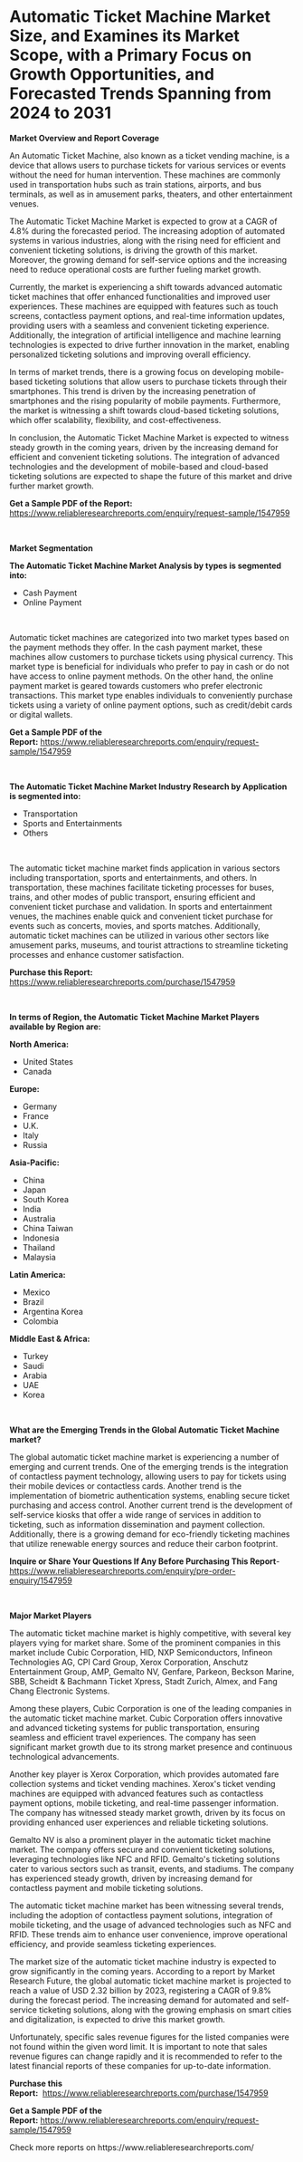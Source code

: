 <p><h1>Automatic Ticket Machine Market Size, and Examines its Market Scope, with a Primary Focus on Growth Opportunities, and Forecasted Trends Spanning from 2024 to 2031</h1></p><p><strong>Market Overview and Report Coverage</strong></p>
<p><p>An Automatic Ticket Machine, also known as a ticket vending machine, is a device that allows users to purchase tickets for various services or events without the need for human intervention. These machines are commonly used in transportation hubs such as train stations, airports, and bus terminals, as well as in amusement parks, theaters, and other entertainment venues.</p><p>The Automatic Ticket Machine Market is expected to grow at a CAGR of 4.8% during the forecasted period. The increasing adoption of automated systems in various industries, along with the rising need for efficient and convenient ticketing solutions, is driving the growth of this market. Moreover, the growing demand for self-service options and the increasing need to reduce operational costs are further fueling market growth.</p><p>Currently, the market is experiencing a shift towards advanced automatic ticket machines that offer enhanced functionalities and improved user experiences. These machines are equipped with features such as touch screens, contactless payment options, and real-time information updates, providing users with a seamless and convenient ticketing experience. Additionally, the integration of artificial intelligence and machine learning technologies is expected to drive further innovation in the market, enabling personalized ticketing solutions and improving overall efficiency.</p><p>In terms of market trends, there is a growing focus on developing mobile-based ticketing solutions that allow users to purchase tickets through their smartphones. This trend is driven by the increasing penetration of smartphones and the rising popularity of mobile payments. Furthermore, the market is witnessing a shift towards cloud-based ticketing solutions, which offer scalability, flexibility, and cost-effectiveness.</p><p>In conclusion, the Automatic Ticket Machine Market is expected to witness steady growth in the coming years, driven by the increasing demand for efficient and convenient ticketing solutions. The integration of advanced technologies and the development of mobile-based and cloud-based ticketing solutions are expected to shape the future of this market and drive further market growth.</p></p>
<p><strong>Get a Sample PDF of the Report:</strong> <a href="https://www.reliableresearchreports.com/enquiry/request-sample/1547959">https://www.reliableresearchreports.com/enquiry/request-sample/1547959</a></p>
<p>&nbsp;</p>
<p><strong>Market Segmentation</strong></p>
<p><strong>The Automatic Ticket Machine Market Analysis by types is segmented into:</strong></p>
<p><ul><li>Cash Payment</li><li>Online Payment</li></ul></p>
<p>&nbsp;</p>
<p><p>Automatic ticket machines are categorized into two market types based on the payment methods they offer. In the cash payment market, these machines allow customers to purchase tickets using physical currency. This market type is beneficial for individuals who prefer to pay in cash or do not have access to online payment methods. On the other hand, the online payment market is geared towards customers who prefer electronic transactions. This market type enables individuals to conveniently purchase tickets using a variety of online payment options, such as credit/debit cards or digital wallets.</p></p>
<p><strong>Get a Sample PDF of the Report:</strong>&nbsp;<a href="https://www.reliableresearchreports.com/enquiry/request-sample/1547959">https://www.reliableresearchreports.com/enquiry/request-sample/1547959</a></p>
<p>&nbsp;</p>
<p><strong>The Automatic Ticket Machine Market Industry Research by Application is segmented into:</strong></p>
<p><ul><li>Transportation</li><li>Sports and Entertainments</li><li>Others</li></ul></p>
<p>&nbsp;</p>
<p><p>The automatic ticket machine market finds application in various sectors including transportation, sports and entertainments, and others. In transportation, these machines facilitate ticketing processes for buses, trains, and other modes of public transport, ensuring efficient and convenient ticket purchase and validation. In sports and entertainment venues, the machines enable quick and convenient ticket purchase for events such as concerts, movies, and sports matches. Additionally, automatic ticket machines can be utilized in various other sectors like amusement parks, museums, and tourist attractions to streamline ticketing processes and enhance customer satisfaction.</p></p>
<p><strong>Purchase this Report:</strong>&nbsp; <a href="https://www.reliableresearchreports.com/purchase/1547959">https://www.reliableresearchreports.com/purchase/1547959</a></p>
<p>&nbsp;</p>
<p><strong>In terms of Region, the Automatic Ticket Machine Market Players available by Region are:</strong></p>
<p>
    <p> <strong> North America: </strong>
        <ul>
            <li>United States</li>
            <li>Canada</li>
        </ul>
        </p> 
    <p> <strong> Europe: </strong>
        <ul>
            <li>Germany</li>
            <li>France</li>
            <li>U.K.</li>
            <li>Italy</li>
            <li>Russia</li>
        </ul>
        </p> 
    <p> <strong> Asia-Pacific: </strong>
        <ul>
            <li>China</li>
            <li>Japan</li>
            <li>South Korea</li>
            <li>India</li>
            <li>Australia</li>
            <li>China Taiwan</li>
            <li>Indonesia</li>
            <li>Thailand</li>
            <li>Malaysia</li>
        </ul>
        </p> 
    <p> <strong> Latin America: </strong>
        <ul>
            <li>Mexico</li>
            <li>Brazil</li>
            <li>Argentina Korea</li>
            <li>Colombia</li>
        </ul>
        </p> 
    <p> <strong> Middle East & Africa: </strong>
        <ul>
            <li>Turkey</li>
            <li>Saudi</li>
            <li>Arabia</li>
            <li>UAE</li>
            <li>Korea</li>
        </ul>
    </p>
    </p>
<p>&nbsp;</p>
<p><strong>What are the Emerging Trends in the Global Automatic Ticket Machine market?</strong></p>
<p><p>The global automatic ticket machine market is experiencing a number of emerging and current trends. One of the emerging trends is the integration of contactless payment technology, allowing users to pay for tickets using their mobile devices or contactless cards. Another trend is the implementation of biometric authentication systems, enabling secure ticket purchasing and access control. Another current trend is the development of self-service kiosks that offer a wide range of services in addition to ticketing, such as information dissemination and payment collection. Additionally, there is a growing demand for eco-friendly ticketing machines that utilize renewable energy sources and reduce their carbon footprint.</p></p>
<p><strong>Inquire or Share Your Questions If Any Before Purchasing This Report</strong>- <a href="https://www.reliableresearchreports.com/enquiry/pre-order-enquiry/1547959">https://www.reliableresearchreports.com/enquiry/pre-order-enquiry/1547959</a></p>
<p>&nbsp;</p>
<p><strong>Major Market Players</strong></p>
<p><p>The automatic ticket machine market is highly competitive, with several key players vying for market share. Some of the prominent companies in this market include Cubic Corporation, HID, NXP Semiconductors, Infineon Technologies AG, CPI Card Group, Xerox Corporation, Anschutz Entertainment Group, AMP, Gemalto NV, Genfare, Parkeon, Beckson Marine, SBB, Scheidt & Bachmann Ticket Xpress, Stadt Zurich, Almex, and Fang Chang Electronic Systems.</p><p>Among these players, Cubic Corporation is one of the leading companies in the automatic ticket machine market. Cubic Corporation offers innovative and advanced ticketing systems for public transportation, ensuring seamless and efficient travel experiences. The company has seen significant market growth due to its strong market presence and continuous technological advancements.</p><p>Another key player is Xerox Corporation, which provides automated fare collection systems and ticket vending machines. Xerox's ticket vending machines are equipped with advanced features such as contactless payment options, mobile ticketing, and real-time passenger information. The company has witnessed steady market growth, driven by its focus on providing enhanced user experiences and reliable ticketing solutions.</p><p>Gemalto NV is also a prominent player in the automatic ticket machine market. The company offers secure and convenient ticketing solutions, leveraging technologies like NFC and RFID. Gemalto's ticketing solutions cater to various sectors such as transit, events, and stadiums. The company has experienced steady growth, driven by increasing demand for contactless payment and mobile ticketing solutions.</p><p>The automatic ticket machine market has been witnessing several trends, including the adoption of contactless payment solutions, integration of mobile ticketing, and the usage of advanced technologies such as NFC and RFID. These trends aim to enhance user convenience, improve operational efficiency, and provide seamless ticketing experiences.</p><p>The market size of the automatic ticket machine industry is expected to grow significantly in the coming years. According to a report by Market Research Future, the global automatic ticket machine market is projected to reach a value of USD 2.32 billion by 2023, registering a CAGR of 9.8% during the forecast period. The increasing demand for automated and self-service ticketing solutions, along with the growing emphasis on smart cities and digitalization, is expected to drive this market growth.</p><p>Unfortunately, specific sales revenue figures for the listed companies were not found within the given word limit. It is important to note that sales revenue figures can change rapidly and it is recommended to refer to the latest financial reports of these companies for up-to-date information.</p></p>
<p><strong>Purchase this Report:</strong>&nbsp;&nbsp;<a href="https://www.reliableresearchreports.com/purchase/1547959">https://www.reliableresearchreports.com/purchase/1547959</a></p>
<p></p>
<p><strong>Get a Sample PDF of the Report:</strong>&nbsp;<a href="https://www.reliableresearchreports.com/enquiry/request-sample/1547959">https://www.reliableresearchreports.com/enquiry/request-sample/1547959</a></p>
<p>Check more reports on https://www.reliableresearchreports.com/</p>